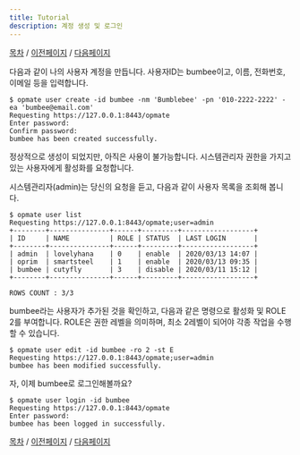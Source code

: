 ```yaml
---
title: Tutorial
description: 계정 생성 및 로그인
---
```


[목차](QuickTutorial.md) / [이전페이지](QuickTutorial1.md) / [다음페이지](QuickTutorial3.md)

다음과 같이 나의 사용자 계정을 만듭니다. 사용자ID는 bumbee이고, 이름, 전화번호, 이메일 등을 입력합니다.

```
$ opmate user create -id bumbee -nm 'Bumblebee' -pn '010-2222-2222' -ea 'bumbee@email.com'
Requesting https://127.0.0.1:8443/opmate
Enter password: 
Confirm password: 
bumbee has been created successfully.
```

정상적으로 생성이 되었지만, 아직은 사용이 불가능합니다.
시스템관리자 권한을 가지고 있는 사용자에게 활성화를 요청합니다.


시스템관리자(admin)는 당신의 요청을 듣고, 다음과 같이 사용자 목록을 조회해 봅니다.

```
$ opmate user list
Requesting https://127.0.0.1:8443/opmate;user=admin
+--------+---------------+------+---------+------------------+
| ID     | NAME          | ROLE | STATUS  | LAST LOGIN       |
+--------+---------------+------+---------+------------------+
| admin  | lovelyhana    | 0    | enable  | 2020/03/13 14:07 |
| oprim  | smartsteel    | 1    | enable  | 2020/03/13 09:35 |
| bumbee | cutyfly       | 3    | disable | 2020/03/11 15:12 |
+--------+---------------+------+---------+------------------+

ROWS COUNT : 3/3
```

bumbee라는 사용자가 추가된 것을 확인하고, 다음과 같은 명령으로 활성화 및 ROLE 2를 부여합니다.
ROLE은 권한 레벨을 의미하며, 최소 2레벨이 되어야 각종 작업을 수행할 수 있습니다.

```
$ opmate user edit -id bumbee -ro 2 -st E
Requesting https://127.0.0.1:8443/opmate;user=admin
bumbee has been modified successfully.
```

자, 이제 bumbee로 로그인해볼까요?

```
$ opmate user login -id bumbee
Requesting https://127.0.0.1:8443/opmate
Enter password: 
bumbee has been logged in successfully.
```

[목차](QuickTutorial.md) / [이전페이지](QuickTutorial1.md) / [다음페이지](QuickTutorial3.md)
